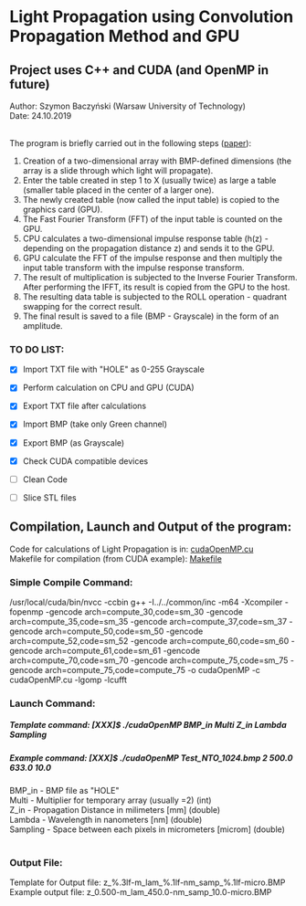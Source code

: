 # Light Propagation using Convolution Propagation Method and GPU    
## Project uses C++ and CUDA (and OpenMP in future)
Author: Szymon Baczyński (Warsaw University of Technology) <br>
Date: 24.10.2019 <br><br>

The program is briefly carried out in the following steps ([paper](https://github.com/Samox1/Propagation-C-CUDA-NTO-2019/blob/master/B_01_199504_OptComm.PDF)):
1. Creation of a two-dimensional array with BMP-defined dimensions (the array is a slide through which light will propagate).
2. Enter the table created in step 1 to X (usually twice) as large a table (smaller table placed in the center of a larger one).
3. The newly created table (now called the input table) is copied to the graphics card (GPU).
4. The Fast Fourier Transform (FFT) of the input table is counted on the GPU.
5. CPU calculates a two-dimensional impulse response table (h(z) - depending on the propagation distance z) and sends it to the GPU.
6. GPU calculate the FFT of the impulse response and then multiply the input table transform with the impulse response transform.
7. The result of multiplication is subjected to the Inverse Fourier Transform. After performing the IFFT, its result is copied from the GPU to the host.
8. The resulting data table is subjected to the ROLL operation - quadrant swapping for the correct result.
9. The final result is saved to a file (BMP - Grayscale) in the form of an amplitude.


### TO DO LIST:
- [x] Import TXT file with "HOLE" as 0-255 Grayscale
- [x] Perform calculation on CPU and GPU (CUDA)
- [x] Export TXT file after calculations
- [x] Import BMP (take only Green channel)
- [x] Export BMP (as Grayscale)
- [x] Check CUDA compatible devices
- [ ] Clean Code
- [ ] Slice STL files


## Compilation, Launch and Output of the program: 
Code for calculations of Light Propagation is in: [cudaOpenMP.cu](https://github.com/Samox1/Light-Propagation-Cpp-Cuda-OpenMP/blob/master/src/cudaOpenMP.cu) <br>
Makefile for compilation (from CUDA example): [Makefile](https://github.com/Samox1/Light-Propagation-Cpp-Cuda-OpenMP/blob/master/src/Makefile)<br>

### Simple Compile Command: <br>
/usr/local/cuda/bin/nvcc -ccbin g++ -I../../common/inc  -m64    -Xcompiler -fopenmp -gencode arch=compute_30,code=sm_30 -gencode arch=compute_35,code=sm_35 -gencode arch=compute_37,code=sm_37 -gencode arch=compute_50,code=sm_50 -gencode arch=compute_52,code=sm_52 -gencode arch=compute_60,code=sm_60 -gencode arch=compute_61,code=sm_61 -gencode arch=compute_70,code=sm_70 -gencode arch=compute_75,code=sm_75 -gencode arch=compute_75,code=compute_75 -o cudaOpenMP -c cudaOpenMP.cu -lgomp -lcufft
<br>

### Launch Command: <br>
##### Template command: [XXX]$ ./cudaOpenMP BMP_in Multi Z_in Lambda Sampling <br>
##### Example command:  [XXX]$ ./cudaOpenMP Test_NTO_1024.bmp 2 500.0 633.0 10.0 <br>

BMP_in - BMP file as "HOLE" <br>
Multi - Multiplier for temporary array (usually =2) (int) <br>
Z_in - Propagation Distance in milimeters [mm] (double) <br>
Lambda - Wavelength in nanometers [nm] (double) <br>
Sampling - Space between each pixels in micrometers [microm] (double) <br><br>

### Output File: <br>
Template for Output file: z_%.3lf-m_lam_%.1lf-nm_samp_%.1lf-micro.BMP  <br>
Example output file:      z_0.500-m_lam_450.0-nm_samp_10.0-micro.BMP  <br>
